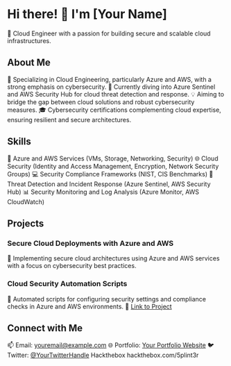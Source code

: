 # Hi there! 👋 I'm [Your Name]

🚀 Cloud Engineer with a passion for building secure and scalable cloud infrastructures.

## About Me

🌟 Specializing in Cloud Engineering, particularly Azure and AWS, with a strong emphasis on cybersecurity.
🌱 Currently diving into Azure Sentinel and AWS Security Hub for cloud threat detection and response.
💡 Aiming to bridge the gap between cloud solutions and robust cybersecurity measures.
🎓 Cybersecurity certifications complementing cloud expertise, ensuring resilient and secure architectures.

## Skills

🚀 Azure and AWS Services (VMs, Storage, Networking, Security)
🌐 Cloud Security (Identity and Access Management, Encryption, Network Security Groups)
💻 Security Compliance Frameworks (NIST, CIS Benchmarks)
🔧 Threat Detection and Incident Response (Azure Sentinel, AWS Security Hub)
📊 Security Monitoring and Log Analysis (Azure Monitor, AWS CloudWatch)

## Projects

### Secure Cloud Deployments with Azure and AWS

📂 Implementing secure cloud architectures using Azure and AWS services with a focus on cybersecurity best practices.


### Cloud Security Automation Scripts

📂 Automated scripts for configuring security settings and compliance checks in Azure and AWS environments.
🔗 [Link to Project](https://github.com/yourusername/cloud-security-automation)

## Connect with Me

📫 Email: [youremail@example.com](mailto:youremail@example.com)
🌐 Portfolio: [Your Portfolio Website](https://yourportfolio.com)
🐦 Twitter: [@YourTwitterHandle](https://twitter.com/yourtwitterhandle)
    Hackthebox  hackthebox.com/5plint3r

